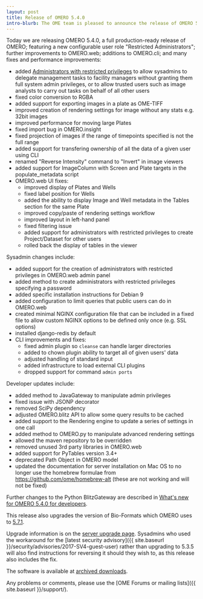 ```yaml
---
layout: post
title: Release of OMERO 5.4.0
intro-blurb: The OME team is pleased to announce the release of OMERO 5.4.0.
---
```

Today we are releasing OMERO 5.4.0, a full production-ready release of OMERO;
featuring a new configurable user role "Restricted Administrators"; further
improvements to OMERO.web; additions to OMERO.cli; and many fixes and
performance improvements:

-  added [Administrators with restricted privileges](https://docs.openmicroscopy.org/omero/5.4.0/sysadmins/admins-with-restricted-privileges.html) to allow sysadmins to delegate
   management tasks to facility managers without granting them full system
   admin privileges, or to allow trusted users such as image analysts to carry
   out tasks on behalf of all other users
-  fixed color conversion to RGBA
-  added support for exporting images in a plate as OME-TIFF
-  improved creation of rendering settings for image without any stats e.g.
   32bit images
-  improved performance for moving large Plates
-  fixed import bug in OMERO.insight
-  fixed projection of images if the range of timepoints specified is not the
   full range
-  added support for transfering ownership of all the data of a given user
   using CLI
-  renamed "Reverse Intensity" command to "Invert" in image viewers
-  added support for ImageColumn with Screen and Plate targets in the
   populate_metadata script
-  OMERO.web UI fixes:
   * improved display of Plates and Wells
   * fixed label position for Wells
   * added the ability to display Image and Well metadata in the Tables 
     section for the same Plate
   * improved copy/paste of rendering settings workflow
   * improved layout in left-hand panel
   * fixed filtering issue
   * added support for administrators with restricted privileges to create
     Project/Dataset for other users
   * rolled back the display of tables in the viewer

Sysadmin changes include:

-  added support for the creation of administrators with restricted privileges
   in OMERO.web admin panel
-  added method to create administrators with restricted privileges specifying
   a password
-  added specific installation instructions for Debian 9
-  added configuration to limit queries that public users can do in OMERO.web
-  created minimal NGINX configuration file that can be included in a fixed
   file to allow custom NGINX options to be defined only once (e.g. SSL
   options)
-  installed django-redis by default
-  CLI improvements and fixes:
   * fixed admin plugin so ``cleanse`` can handle larger directories
   * added to chown plugin ability to target all of given users' data
   * adjusted handling of standard input 
   * added infrastructure to load external CLI plugins
   * dropped support for command ``admin ports``

Developer updates include:

-  added method to JavaGateway to manipulate admin privileges
-  fixed issue with JSONP decorator
-  removed SciPy dependency
-  adjusted OMERO.blitz API to allow some query results to be cached
-  added support to the Rendering engine to update a series of settings in one
   call
-  added method to OMERO.py to manipulate advanced rendering settings
-  allowed the maven repository to be overridden
-  removed unused 3rd party libraries in OMERO.web
-  added support for PyTables version 3.4+
-  deprecated Path Object in OMERO model
-  updated the documentation for server installation on Mac OS to no longer
   use the homebrew formulae from https://github.com/ome/homebrew-alt (these
   are not working and will not be fixed)

Further changes to the Python BlitzGateway are described in [What's new for OMERO 5.4.0 for developers](https://docs.openmicroscopy.org/omero/5.4.0/developers/whatsnew.html).

This release also upgrades the version of Bio-Formats which OMERO uses to [5.7.1](https://docs.openmicroscopy.org/bio-formats/5.7.1/about/whats-new.html).

Upgrade information is on the [server upgrade page](https://docs.openmicroscopy.org/omero/5.4.0/sysadmins/server-upgrade.html). 
Sysadmins who used the workaround for the [latest security advisory]({{ site.baseurl }}/security/advisories/2017-SV4-guest-user) rather than
upgrading to 5.3.5 will also find instructions for reversing it should they
wish to, as this release also includes the fix.

The software is available at [archived downloads](https://downloads.openmicroscopy.org/omero/5.4.0).

Any problems or comments, please use the [OME Forums or mailing lists]({{ site.baseurl }}/support/).
